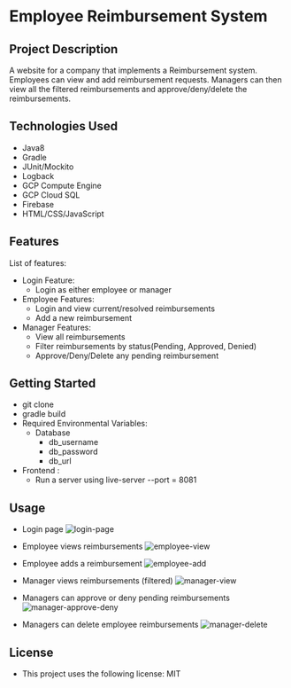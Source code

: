 # Employee Reimbursement System

## Project Description

A website for a company that implements a Reimbursement system. Employees can view and add reimbursement requests. Managers can then view all the filtered reimbursements and approve/deny/delete the reimbursements.

## Technologies Used

* Java8
* Gradle
* JUnit/Mockito
* Logback
* GCP Compute Engine
* GCP Cloud SQL
* Firebase
* HTML/CSS/JavaScript

## Features

List of features:
* Login Feature:
  * Login as either employee or manager
* Employee Features:
  * Login and view current/resolved reimbursements
  * Add a new reimbursement
* Manager Features:
  * View all reimbursements
  * Filter reimbursements by status(Pending, Approved, Denied)
  * Approve/Deny/Delete any pending reimbursement

## Getting Started
  * git clone 
  * gradle build
* Required Environmental Variables:
  * Database
    * db_username
    * db_password
    * db_url
* Frontend :
  * Run a server using live-server --port = 8081



## Usage
* Login page
![login-page](https://user-images.githubusercontent.com/64660004/162838216-a0c84267-f299-49b0-ade6-4e719def4595.PNG)
* Employee views reimbursements
![employee-view](https://user-images.githubusercontent.com/64660004/162838723-76cffcb9-2cdd-4306-8031-d28064e6434b.PNG)

* Employee adds a reimbursement
![employee-add](https://user-images.githubusercontent.com/64660004/162838544-ccd064ca-9087-42f1-9193-aaee858e6437.PNG)
* Manager views reimbursements (filtered)
![manager-view](https://user-images.githubusercontent.com/64660004/162838805-9c7b0e6a-49fc-4c9c-ae9e-9e81f0c7736c.PNG)
* Managers can approve or deny pending reimbursements
![manager-approve-deny](https://user-images.githubusercontent.com/64660004/162839047-45c7ed8b-d51b-44dd-818e-325c5bff9c19.PNG)
* Managers can delete employee reimbursements
![manager-delete](https://user-images.githubusercontent.com/64660004/162839216-b6b6c6fc-061c-45ed-88ca-5fd83dede17f.PNG)


## License
* This project uses the following license: MIT
